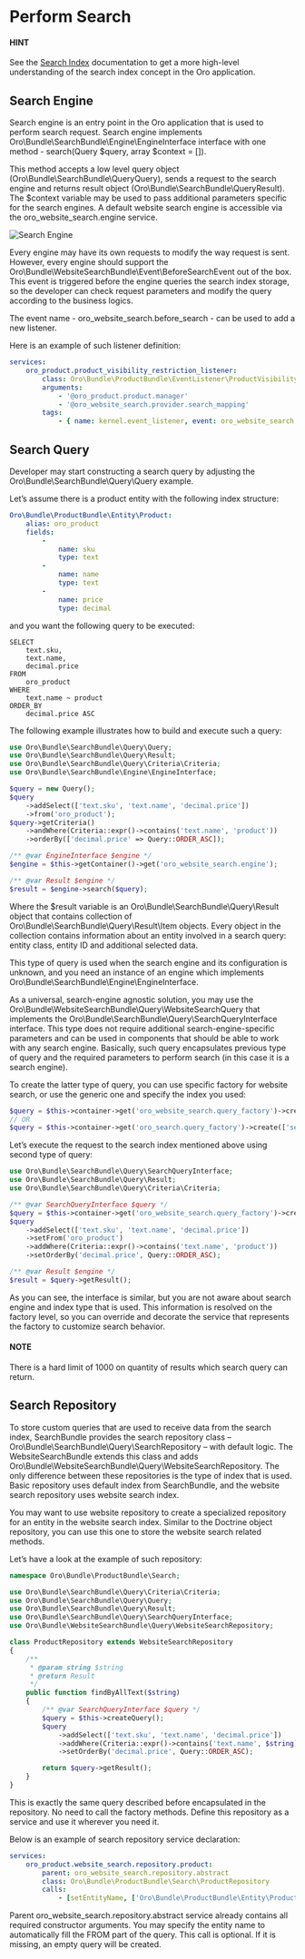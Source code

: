 # Perform Search

#### HINT
See the [Search Index](../../../backend/architecture/tech-stack/search/index.md#search-index-overview) documentation to get a more high-level understanding of the search index concept in the Oro application.

## Search Engine

Search engine is an entry point in the Oro application that is used to perform search request. Search engine implements  Oro\\Bundle\\SearchBundle\\Engine\\EngineInterface interface with one method - search(Query $query, array $context = []).

This method accepts a low level query object (Oro\\Bundle\\SearchBundle\\QueryQuery), sends a request to the search engine and returns result object (Oro\\Bundle\\SearchBundle\\QueryResult). The $context variable may be used to pass additional parameters specific for the search engines. A default website search engine is accessible via the oro_website_search.engine service.

![Search Engine](img/bundles/WebsiteSearchBundle/website_search_engine.png)

Every engine may have its own requests to modify the way request is sent. However, every engine should support the Oro\\Bundle\\WebsiteSearchBundle\\Event\\BeforeSearchEvent out of the box. This event is triggered before the engine queries the search index storage, so the developer can check request parameters and modify the query according to the business logics.

The event name - oro_website_search.before_search - can be used to add a new listener.

Here is an example of such listener definition:

```yaml
services:
    oro_product.product_visibility_restriction_listener:
        class: Oro\Bundle\ProductBundle\EventListener\ProductVisibilityRestrictionListener
        arguments:
            - '@oro_product.product.manager'
            - '@oro_website_search.provider.search_mapping'
        tags:
            - { name: kernel.event_listener, event: oro_website_search.before_search, method: process }
```

## Search Query

Developer may start constructing a search query by adjusting the Oro\\Bundle\\SearchBundle\\Query\\Query example.

Let’s assume there is a product entity with the following index structure:

```yaml
Oro\Bundle\ProductBundle\Entity\Product:
    alias: oro_product
    fields:
        -
            name: sku
            type: text
        -
            name: name
            type: text
        -
            name: price
            type: decimal
```

and you want the following query to be executed:

```none
SELECT
    text.sku,
    text.name,
    decimal.price
FROM
    oro_product
WHERE
    text.name ~ product
ORDER_BY
    decimal.price ASC
```

The following example illustrates how to build and execute such a query:

```php
use Oro\Bundle\SearchBundle\Query\Query;
use Oro\Bundle\SearchBundle\Query\Result;
use Oro\Bundle\SearchBundle\Query\Criteria\Criteria;
use Oro\Bundle\SearchBundle\Engine\EngineInterface;

$query = new Query();
$query
    ->addSelect(['text.sku', 'text.name', 'decimal.price'])
    ->from('oro_product');
$query->getCriteria()
    ->andWhere(Criteria::expr()->contains('text.name', 'product'))
    ->orderBy(['decimal.price' => Query::ORDER_ASC]);

/** @var EngineInterface $engine */
$engine = $this->getContainer()->get('oro_website_search.engine');

/** @var Result $engine */
$result = $engine->search($query);
```

Where the $result variable is an Oro\\Bundle\\SearchBundle\\Query\\Result object that contains collection of Oro\\Bundle\\SearchBundle\\Query\\Result\\Item objects. Every object in the collection contains information about an entity involved in a search query: entity class, entity ID and additional selected data.

This type of query is used when the search engine and its configuration is unknown, and you need an instance of an engine which implements Oro\\Bundle\\SearchBundle\\Engine\\EngineInterface.

As a universal, search-engine agnostic solution, you may use the Oro\\Bundle\\WebsiteSearchBundle\\Query\\WebsiteSearchQuery that implements the Oro\\Bundle\\SearchBundle\\Query\\SearchQueryInterface interface. This type does not require additional search-engine-specific parameters and can be used in components that should be able to work with any search engine. Basically, such query encapsulates previous type of query and the required parameters to perform search (in this case it is a search engine).

To create the latter type of query, you can use specific factory for website search, or use the generic one and specify the index you used:

```php
$query = $this->container->get('oro_website_search.query_factory')->create();
// OR
$query = $this->container->get('oro_search.query_factory')->create(['search_index' => 'website']);
```

Let’s execute the request to the search index mentioned above using second type of query:

```php
use Oro\Bundle\SearchBundle\Query\SearchQueryInterface;
use Oro\Bundle\SearchBundle\Query\Result;
use Oro\Bundle\SearchBundle\Query\Criteria\Criteria;

/** @var SearchQueryInterface $query */
$query = $this->container->get('oro_website_search.query_factory')->create();
$query
    ->addSelect(['text.sku', 'text.name', 'decimal.price'])
    ->setFrom('oro_product')
    ->addWhere(Criteria::expr()->contains('text.name', 'product'))
    ->setOrderBy('decimal.price', Query::ORDER_ASC);

/** @var Result $engine */
$result = $query->getResult();
```

As you can see, the interface is similar, but you are not aware about search engine and index type that is used. This information is resolved on the factory level, so you can override and decorate the service that represents the factory to customize search behavior.

#### NOTE
There is a hard limit of 1000 on quantity of results which search query can return.

## Search Repository

To store custom queries that are used to receive data from the search index, SearchBundle provides the search repository class – Oro\\Bundle\\SearchBundle\\Query\\SearchRepository – with default logic. The WebsiteSearchBundle extends this class and adds Oro\\Bundle\\WebsiteSearchBundle\\Query\\WebsiteSearchRepository. The only difference between these repositories is the type of index that is used. Basic repository uses default index from SearchBundle, and the website search repository uses website search index.

You may want to use website repository to create a specialized repository for an entity in the website search index. Similar to the Doctrine object repository, you can use this one to store the website search related methods.

Let’s have a look at the example of such repository:

```php
namespace Oro\Bundle\ProductBundle\Search;

use Oro\Bundle\SearchBundle\Query\Criteria\Criteria;
use Oro\Bundle\SearchBundle\Query\Query;
use Oro\Bundle\SearchBundle\Query\Result;
use Oro\Bundle\SearchBundle\Query\SearchQueryInterface;
use Oro\Bundle\WebsiteSearchBundle\Query\WebsiteSearchRepository;

class ProductRepository extends WebsiteSearchRepository
{
    /**
     * @param string $string
     * @return Result
     */
    public function findByAllText($string)
    {
        /** @var SearchQueryInterface $query */
        $query = $this->createQuery();
        $query
            ->addSelect(['text.sku', 'text.name', 'decimal.price'])
            ->addWhere(Criteria::expr()->contains('text.name', $string))
            ->setOrderBy('decimal.price', Query::ORDER_ASC);

        return $query->getResult();
    }
}
```

This is exactly the same query described before encapsulated in the repository. No need to call the factory methods. Define this repository as a service and use it wherever you need it.

Below is an example of search repository service declaration:

```yaml
services:
    oro_product.website_search.repository.product:
        parent: oro_website_search.repository.abstract
        class: Oro\Bundle\ProductBundle\Search\ProductRepository
        calls:
            - [setEntityName, ['Oro\Bundle\ProductBundle\Entity\Product']]
```

Parent oro_website_search.repository.abstract service already contains all required constructor arguments. You may specify the entity name to automatically fill the FROM part of the query. This call is optional. If it is missing, an empty query will be created.
